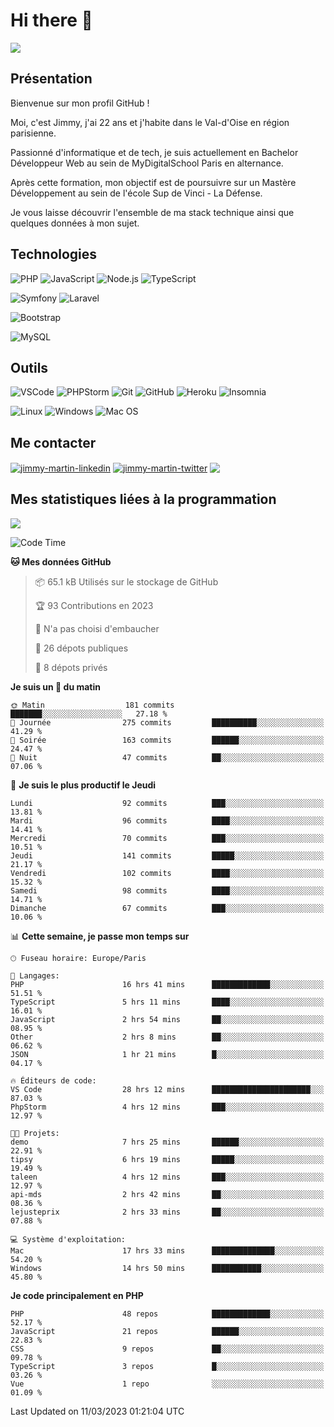 # Hi there 👋

![](https://komarev.com/ghpvc/?username=jimmy-martin&color=1a1b27)

<!--
**jimmy-martin/jimmy-martin** is a ✨ _special_ ✨ repository because its `README.md` (this file) appears on your GitHub profile.

Here are some ideas to get you started:

- 🔭 I’m currently working on ...
- 🌱 I’m currently learning ...
- 👯 I’m looking to collaborate on ...
- 🤔 I’m looking for help with ...
- 💬 Ask me about ...
- 📫 How to reach me: ...
- 😄 Pronouns: ...
- ⚡ Fun fact: ...
-->

## Présentation

Bienvenue sur mon profil GitHub !

Moi, c'est Jimmy, j'ai 22 ans et j'habite dans le Val-d'Oise en région parisienne.

Passionné d'informatique et de tech, je suis actuellement en Bachelor Développeur Web au sein de MyDigitalSchool Paris en alternance.

Après cette formation, mon objectif est de poursuivre sur un Mastère Développement au sein de l'école Sup de Vinci - La Défense.

Je vous laisse découvrir l'ensemble de ma stack technique ainsi que quelques données à mon sujet.

## Technologies

<div>

![PHP](https://img.shields.io/badge/PHP-777BB4?style=for-the-badge&logo=php&logoColor=white) ![JavaScript](https://img.shields.io/badge/JavaScript-F7DF1E?style=for-the-badge&logo=javascript&logoColor=black) ![Node.js](https://img.shields.io/badge/Node.js-43853D?style=for-the-badge&logo=node.js&logoColor=white) ![TypeScript](https://img.shields.io/badge/TypeScript-007ACC?style=for-the-badge&logo=typescript&logoColor=white)

</div>
<div>

![Symfony](https://img.shields.io/badge/Symfony-092E20?style=for-the-badge&logo=symfony&logoColor=white) ![Laravel](https://img.shields.io/badge/Laravel-FF2D20?style=for-the-badge&logo=laravel&logoColor=white)

</div>
<div>

![Bootstrap](https://img.shields.io/badge/Bootstrap-563D7C?style=for-the-badge&logo=bootstrap&logoColor=white)

</div>
<div>

![MySQL](https://img.shields.io/badge/MySQL-4479A1?style=for-the-badge&logo=mysql&logoColor=white)

</div>

## Outils

![VSCode](https://img.shields.io/badge/VSCode-007ACC?style=for-the-badge&logo=visual-studio-code&logoColor=white)
![PHPStorm](http://img.shields.io/badge/-PHPStorm-181717?style=for-the-badge&logo=phpstorm&logoColor=white)
![Git](https://img.shields.io/badge/Git-E44C30?style=for-the-badge&logo=git&logoColor=white)
![GitHub](https://img.shields.io/badge/GitHub-100000?style=for-the-badge&logo=github&logoColor=white)
![Heroku](https://img.shields.io/badge/Heroku-6762a6?style=for-the-badge&logo=heroku&logoColor=white)
![Insomnia](https://img.shields.io/badge/Insomnia-5600cd?style=for-the-badge&logo=insomnia&logoColor=white)

![Linux](https://img.shields.io/badge/Linux-FCC624?style=for-the-badge&logo=linux&logoColor=white)
![Windows](https://img.shields.io/badge/Windows-0078D6?style=for-the-badge&logo=windows&logoColor=white)
![Mac OS](https://img.shields.io/badge/mac%20os-000000?style=for-the-badge&logo=apple&logoColor=white)

## Me contacter

<p>
<a href="https://www.linkedin.com/in/jimmy-martin-dev/" target="blank"><img align="center" src="https://img.shields.io/badge/-LinkedIn-0077B5?style=for-the-badge&logo=Linkedin&logoColor=white&link=https://www.linkedin.com/in/jimmy-martin-dev/" alt="jimmy-martin-linkedin"/></a>
<a href="https://twitter.com/jimmydev_" target="blank"><img align="center" src="https://img.shields.io/badge/-Twitter-1DA1F2?style=for-the-badge&logo=Twitter&logoColor=white&link=https://twitter.com/jimmydev_" alt="jimmy-martin-twitter"/></a>
 <a href="mailto:jimmy.martin952@gmail.com" target="blank"><img align="center" src="https://img.shields.io/badge/gmail-D14836?style=for-the-badge&logo=gmail&logoColor=white" /></a>
</p>

## Mes statistiques liées à la programmation

<a href="https://github-readme-stats.vercel.app/api/top-langs/?username=jimmy-martin&layout=compact">
  <img align="center" src="https://github-readme-stats.vercel.app/api/top-langs/?username=jimmy-martin&layout=compact"/>
</a>



<!--START_SECTION:waka-->
![Code Time](http://img.shields.io/badge/Code%20Time-1%2C607%20hrs%2041%20mins-blue)

**🐱 Mes données GitHub** 

> 📦 65.1 kB Utilisés sur le stockage de GitHub 
 > 
> 🏆 93 Contributions en 2023
 > 
> 🚫 N'a pas choisi d'embaucher
 > 
> 📜 26 dépots publiques 
 > 
> 🔑 8 dépots privés 
 > 
**Je suis un 🐤 du matin** 

```text
🌞 Matin                  181 commits         ███████░░░░░░░░░░░░░░░░░░   27.18 % 
🌆 Journée                275 commits         ██████████░░░░░░░░░░░░░░░   41.29 % 
🌃 Soirée                 163 commits         ██████░░░░░░░░░░░░░░░░░░░   24.47 % 
🌙 Nuit                   47 commits          ██░░░░░░░░░░░░░░░░░░░░░░░   07.06 % 
```
📅 **Je suis le plus productif le Jeudi** 

```text
Lundi                    92 commits          ███░░░░░░░░░░░░░░░░░░░░░░   13.81 % 
Mardi                    96 commits          ████░░░░░░░░░░░░░░░░░░░░░   14.41 % 
Mercredi                 70 commits          ███░░░░░░░░░░░░░░░░░░░░░░   10.51 % 
Jeudi                    141 commits         █████░░░░░░░░░░░░░░░░░░░░   21.17 % 
Vendredi                 102 commits         ████░░░░░░░░░░░░░░░░░░░░░   15.32 % 
Samedi                   98 commits          ████░░░░░░░░░░░░░░░░░░░░░   14.71 % 
Dimanche                 67 commits          ███░░░░░░░░░░░░░░░░░░░░░░   10.06 % 
```


📊 **Cette semaine, je passe mon temps sur** 

```text
🕑︎ Fuseau horaire: Europe/Paris

💬 Langages: 
PHP                      16 hrs 41 mins      █████████████░░░░░░░░░░░░   51.51 % 
TypeScript               5 hrs 11 mins       ████░░░░░░░░░░░░░░░░░░░░░   16.01 % 
JavaScript               2 hrs 54 mins       ██░░░░░░░░░░░░░░░░░░░░░░░   08.95 % 
Other                    2 hrs 8 mins        ██░░░░░░░░░░░░░░░░░░░░░░░   06.62 % 
JSON                     1 hr 21 mins        █░░░░░░░░░░░░░░░░░░░░░░░░   04.17 % 

🔥 Éditeurs de code: 
VS Code                  28 hrs 12 mins      ██████████████████████░░░   87.03 % 
PhpStorm                 4 hrs 12 mins       ███░░░░░░░░░░░░░░░░░░░░░░   12.97 % 

🐱‍💻 Projets: 
demo                     7 hrs 25 mins       ██████░░░░░░░░░░░░░░░░░░░   22.91 % 
tipsy                    6 hrs 19 mins       █████░░░░░░░░░░░░░░░░░░░░   19.49 % 
taleen                   4 hrs 12 mins       ███░░░░░░░░░░░░░░░░░░░░░░   12.97 % 
api-mds                  2 hrs 42 mins       ██░░░░░░░░░░░░░░░░░░░░░░░   08.36 % 
lejusteprix              2 hrs 33 mins       ██░░░░░░░░░░░░░░░░░░░░░░░   07.88 % 

💻 Système d'exploitation: 
Mac                      17 hrs 33 mins      ██████████████░░░░░░░░░░░   54.20 % 
Windows                  14 hrs 50 mins      ███████████░░░░░░░░░░░░░░   45.80 % 
```

**Je code principalement en PHP** 

```text
PHP                      48 repos            █████████████░░░░░░░░░░░░   52.17 % 
JavaScript               21 repos            ██████░░░░░░░░░░░░░░░░░░░   22.83 % 
CSS                      9 repos             ██░░░░░░░░░░░░░░░░░░░░░░░   09.78 % 
TypeScript               3 repos             █░░░░░░░░░░░░░░░░░░░░░░░░   03.26 % 
Vue                      1 repo              ░░░░░░░░░░░░░░░░░░░░░░░░░   01.09 % 
```




 Last Updated on 11/03/2023 01:21:04 UTC
<!--END_SECTION:waka-->


